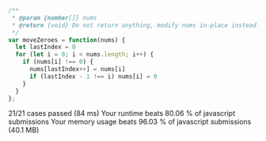 ```js
/**
 * @param {number[]} nums
 * @return {void} Do not return anything, modify nums in-place instead.
 */
var moveZeroes = function(nums) {
  let lastIndex = 0
  for (let i = 0; i < nums.length; i++) {
    if (nums[i] !== 0) {
      nums[lastIndex++] = nums[i]
      if (lastIndex - 1 !== i) nums[i] = 0
    }
  }
};
```

21/21 cases passed (84 ms)
Your runtime beats 80.06 % of javascript submissions
Your memory usage beats 96.03 % of javascript submissions (40.1 MB)